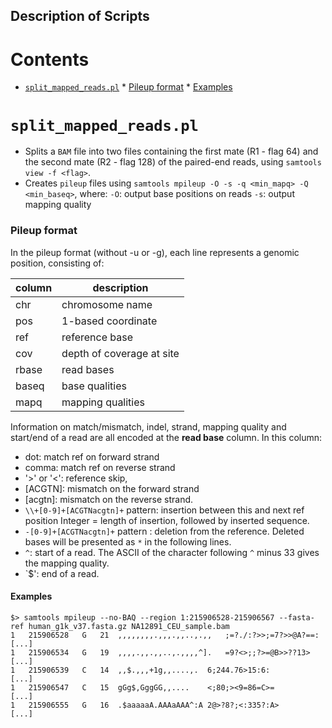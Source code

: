 Description of Scripts
----------------------

Contents
========

<!-- vim-markdown-toc GFM -->
* [`split_mapped_reads.pl`](#split_mapped_readspl)
        * [Pileup format](#pileup-format)
            * [Examples](#examples)

<!-- vim-markdown-toc -->


`split_mapped_reads.pl`
======================
- Splits a `BAM` file into two files containing the first mate (R1 - flag 64) and the
second mate (R2 - flag 128) of the paired-end reads, using `samtools view -f <flag>`.
- Creates `pileup` files using `samtools mpileup -O -s -q <min_mapq> -Q <min_baseq>`, where:
    `-O`: output base positions on reads
    `-s`: output mapping quality

### Pileup format
In the pileup format (without -u or -g), each line represents
a genomic position, consisting of:

| column   | description                |
|----------|----------------------------|
| chr      | chromosome name            |
| pos      | 1-based coordinate         |
| ref      | reference base             |
| cov      | depth of coverage at site  |
| rbase    | read bases                 |
| baseq    | base qualities             |
| mapq     | mapping qualities          |

Information on match/mismatch, indel, strand, mapping quality and start/end of
a read are all encoded at the __read base__ column. In this column:

- dot: match ref on forward strand
- comma:  match ref on reverse strand
- '>' or '<': reference skip,
- [ACGTN]: mismatch on the forward strand
- [acgtn]: mismatch on the reverse strand.
- `\\+[0-9]+[ACGTNacgtn]+` pattern: insertion between this and next ref position
  Integer = length of insertion, followed by inserted sequence.
- `-[0-9]+[ACGTNacgtn]+` pattern : deletion from the reference.
  Deleted bases will be presented as `*` in the following lines.
- `^`: start of a read. The ASCII of the character following `^` minus 33 gives
  the mapping quality.
- `$': end of a read.

#### Examples

```
$> samtools mpileup --no-BAQ --region 1:215906528-215906567 --fasta-ref human_g1k_v37.fasta.gz NA12891_CEU_sample.bam
1	215906528	G	21	,,,,,,,,.,,,.,,..,.,,	;=?./:?>>;=7?>>@A?==:
[...]
1	215906534	G	19	,,,,.,,.,,..,.,,,,^].	=9?<>;;?>=@B>>??13>
[...]
1	215906539	C	14	,,$.,,,+1g,,....,.	6;244.76>15:6:
[...]
1	215906547	C	15	gGg$,GggGG,,....	<;80;><9=86=C>=
[...]
1	215906555	G	16	.$aaaaaA.AAAaAAA^:A	2@>?8?;<:335?:A>
[...]
```

